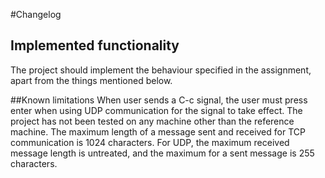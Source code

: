 #Changelog

## Implemented functionality
The project should implement the behaviour specified in the assignment, apart from the things mentioned below. 

##Known limitations
When user sends a C-c signal, the user must press enter when using UDP communication for the signal to take effect. The project has not been tested on any machine other than the reference machine. The maximum length of a message sent and received for TCP communication is 1024 characters. For UDP, the maximum received message length is untreated, and the maximum for a sent message is 255 characters. 
